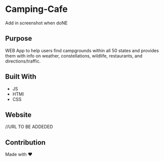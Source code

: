 # Camping-Cafe

Add in screenshot when doNE


## Purpose
 WEB App to help users find campgrounds within all 50 states and provides them with info on weather, constellations, wildlife, restaurants, and directions/traffic.
 
 
## Built With
* JS
* HTMl
* CSS

## Website
//URL TO BE ADDEDED


## Contribution
Made with ❤️ 

